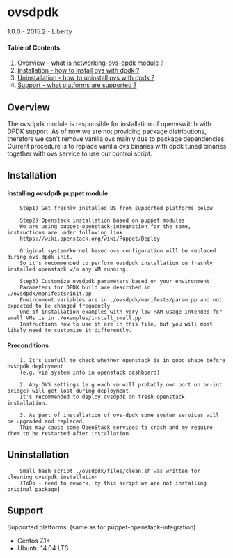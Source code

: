ovsdpdk
==========================================

1.0.0 - 2015.2 - Liberty

#### Table of Contents

1. [Overview - what is networking-ovs-dpdk module ?](#overview)
2. [Installation - how to install ovs with dpdk ?](#installation)
3. [Uninstallation - how to uninstall ovs with dpdk ?](#uninstallation)
4. [Support - what platforms are supported ?](#support)


Overview
--------

The ovsdpdk module is responsible for installation of openvswitch with DPDK support.
As of now we are not providing package distributions, therefore we can't remove vanilla ovs 
mainly due to package dependencies. Current procedure is to replace vanilla ovs binaries with 
dpdk tuned binaries together with ovs service to use our control script.


Installation
------------

#### Installing ovsdpdk puppet module

        Step1) Get freshly installed OS from supported platforms below

        Step2) Openstack installation based on puppet modules
        We are using puppet-openstack-integration for the same, instructions are under following link:
        https://wiki.openstack.org/wiki/Puppet/Deploy

        Original system/kernel based ovs configuration will be replaced during ovs-dpdk init.
        So it's recommended to perform ovsdpdk installation on freshly installed openstack w/o any VM running.

        Step3) Customize ovsdpdk parameters based on your environment
        Parameters for DPDK build are described in ./ovsdpdk/manifests/init.pp
        Environment variables are in ./ovsdpdk/manifests/param.pp and not expected to be changed frequently
        One of installation examples with very low RAM usage intended for small VMs is in ./examples/install_small.pp
        Instructions how to use it are in this file, but you will most likely need to customize it differently.

#### Preconditions

        1. It's usefull to check whether openstack is in good shape before ovsdpdk deployment
        (e.g. via system info in openstack dashboard)

        2. Any OVS settings (e.g each vm will probably own port on br-int bridge) will get lost during deployment
        It's recommended to deploy ovsdpdk on fresh openstack installation.

        3. As part of installation of ovs-dpdk some system services will be upgraded and replaced.
        This may cause some OpenStack services to crash and my require them to be restarted after installation.



Uninstallation
--------------

        Small bash script ./ovsdpdk/files/clean.sh was written for cleaning ovsdpdk installation
        [ToDo - need to rework, by this script we are not installing original package]


Support
-------

Supported platforms: 
(same as for puppet-openstack-integration)
* Centos 7.1+
* Ubuntu 14.04 LTS

